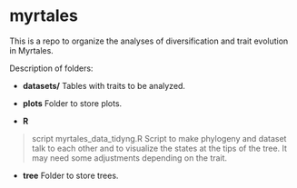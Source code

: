 # myrtales

This is a repo to organize the analyses of diversification and trait evolution in Myrtales.

Description of folders:

- **datasets/**
Tables with traits to be analyzed.

- **plots**
Folder to store plots.

- **R**
> script myrtales_data_tidyng.R
Script to make phylogeny and dataset talk to each other and to visualize the states at the tips of the tree. It may need some adjustments depending on the trait.

- **tree**
Folder to store trees. 

